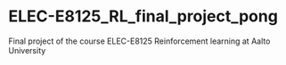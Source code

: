 # ELEC-E8125_RL_final_project_pong
Final project of the course ELEC-E8125 Reinforcement learning at Aalto University
